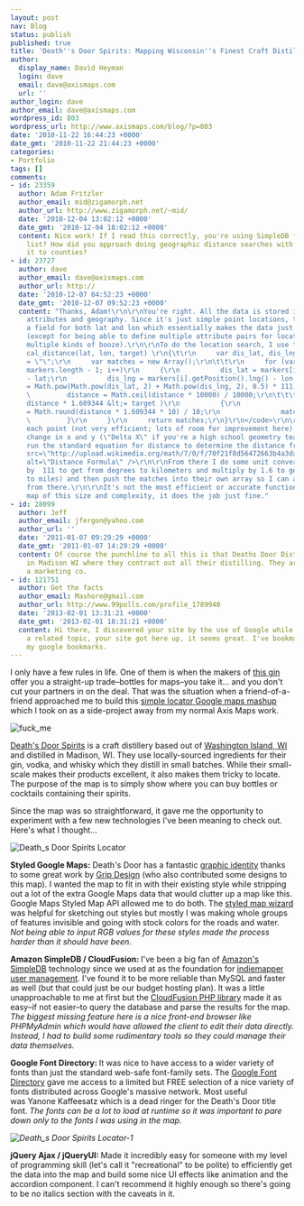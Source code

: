 ```yaml
---
layout: post
nav: Blog
status: publish
published: true
title: 'Death''s Door Spirits: Mapping Wisconsin''s Finest Craft Distillery'
author:
  display_name: David Heyman
  login: dave
  email: dave@axismaps.com
  url: ''
author_login: dave
author_email: dave@axismaps.com
wordpress_id: 803
wordpress_url: http://www.axismaps.com/blog/?p=803
date: '2010-11-22 16:44:23 +0000'
date_gmt: '2010-11-22 21:44:23 +0000'
categories:
- Portfolio
tags: []
comments:
- id: 23359
  author: Adam Fritzler
  author_email: mid@zigamorph.net
  author_url: http://www.zigamorph.net/~mid/
  date: '2010-12-04 13:02:12 +0000'
  date_gmt: '2010-12-04 18:02:12 +0000'
  content: Nice work! If I read this correctly, you're using SimpleDB for the location
    list? How did you approach doing geographic distance searches with SimpleDB? Simplify
    it to counties?
- id: 23727
  author: dave
  author_email: dave@axismaps.com
  author_url: http://
  date: '2010-12-07 04:52:23 +0000'
  date_gmt: '2010-12-07 09:52:23 +0000'
  content: "Thanks, Adam!\r\n\r\nYou're right. All the data is stored in SimpleDB,
    attributes and geography. Since it's just simple point locations, there's just
    a field for both lat and lon which essentially makes the data just a simple table
    (except for being able to define multiple attribute pairs for locations that stock
    multiple kinds of booze).\r\n\r\nTo do the location search, I use this function:\r\n<code>\r\nfunction
    cal_distance(lat, lon, target) \r\n{\t\r\n     var dis_lat, dis_lng, distance
    = \"\";\r\n     var matches = new Array();\r\n\t\t\r\n     for (var i = 0; i &lt;
    markers.length - 1; i++)\r\n     {\r\n          dis_lat = markers[i].getPosition().lat()
    - lat;\r\n          dis_lng = markers[i].getPosition().lng() - lon;\r\n\r\n          distance
    = Math.pow(Math.pow(dis_lat, 2) + Math.pow(dis_lng, 2), 0.5) * 111;\r\n\t\r\n
    \         distance = Math.ceil(distance * 10000) / 10000;\r\n\t\t\t\r\n          if(
    distance * 1.609344 &lt;= target )\r\n          {\r\n               markers[i].distance
    = Math.round(distance * 1.609344 * 10) / 10;\r\n               matches.push(markers[i]);\r\n
    \         }\r\n     }\r\n     return matches;\r\n}\r\n</code>\r\n\r\nI loop through
    each point (not very efficient; lots of room for improvement here) calculate the
    change in x and y (\"Delta X\" if you're a high school geometry teacher) and then
    run the standard equation for distance to determine the distance from the target:\r\n\r\n<img
    src=\"http://upload.wikimedia.org/math/7/0/f/70f21f8d56472663b4a3daf55117b78c.png\"
    alt=\"Distance Formula\" />\r\n\r\nFrom there I do some unit conversion (multiply
    by  111 to get from degrees to kilometers and multiply by 1.6 to get from kilometers
    to miles) and then push the matches into their own array so I can adjust the display
    from there.\r\n\r\nIt's not the most efficient or accurate function but for a
    map of this size and complexity, it does the job just fine."
- id: 28099
  author: Jeff
  author_email: jfergon@yahoo.com
  author_url: ''
  date: '2011-01-07 09:29:29 +0000'
  date_gmt: '2011-01-07 14:29:29 +0000'
  content: Of course the punchline to all this is that Deaths Door Distillery is HQ
    in Madison WI where they contract out all their distilling. They are pretty much
    a marketing co.
- id: 121751
  author: Get the facts
  author_email: Mashore@gmail.com
  author_url: http://www.99polls.com/profile_1789940
  date: '2013-02-01 13:31:21 +0000'
  date_gmt: '2013-02-01 18:31:21 +0000'
  content: Hi there, I discovered your site by the use of Google while searching for
    a related topic, your site got here up, it seems great. I've bookmarked it in
    my google bookmarks.
---
```

<p>I only have a few rules in life. One of them is when the makers of <a href="http://deathsdoorspirits.com/images/pages/spirits/gin/specs_gin.pdf" target="_blank">this gin</a> offer you a straight-up trade–bottles for maps–you take it... and you don't cut your partners in on the deal. That was the situation when a friend-of-a-friend approached me to build this <a href="http://deathsdoorspirits.com/pages/availability/availability.php" target="_self">simple locator Google maps mashup</a> which I took on as a side-project away from my normal Axis Maps work.</p>
<p><img class="aligncenter size-full wp-image-817" title="fuck_me" src="{{ site.baseurl }}/media/posts/2010/11/dds_graphic.jpeg" alt="fuck_me" /></p>
<p><a href="http://deathsdoorspirits.com/" target="_blank">Death's Door Spirits</a> is a craft distillery based out of <a href="http://maps.google.com/maps?f=q&amp;source=s_q&amp;hl=en&amp;geocode=&amp;q=washington+island,+wi&amp;sll=37.0625,-95.677068&amp;sspn=54.137829,92.724609&amp;ie=UTF8&amp;hq=&amp;hnear=Washington+Island,+Door,+Wisconsin&amp;ll=45.356005,-86.929321&amp;spn=1.518903,2.897644&amp;z=9" target="_blank">Washington Island, WI</a> and distilled in Madison, WI. They use locally-sourced ingredients for their gin, vodka, and whisky which they distill in small batches. While their small-scale makes their products excellent, it also makes them tricky to locate. The purpose of the map is to simply show where you can buy bottles or cocktails containing their spirits.</p>
<p>Since the map was so straightforward, it gave me the opportunity to experiment with a few new technologies I've been meaning to check out. Here's what I thought...</p>
<!--break-->
<p><img class="aligncenter size-full wp-image-819" title="Death_s Door Spirits Locator" src="{{ site.baseurl }}/media/posts/2010/11/Death_s-Door-Spirits-Locator1.jpg" alt="Death_s Door Spirits Locator" /></p>
<p><strong>Styled Google Maps:</strong> <span style="font-weight: normal;">Death's Door has a fantastic <a href="http://deathsdoorspirits.com/media/" target="_blank">graphic identity</a> thanks to some great work by <a href="http://gripdesign.com/" target="_blank">Grip Design</a> (who also contributed some designs to this map). I wanted the map to fit in with their existing style while stripping out a lot of the extra Google Maps data that would clutter up a map like this. Google Maps Styled Map API allowed me to do both. The <a href="http://gmaps-samples-v3.googlecode.com/svn/trunk/styledmaps/wizard/index.html" target="_blank">styled map wizard</a> was helpful for sketching out styles but mostly I was making whole groups of features invisible and going with stock colors for the roads and water. <em>Not being able to input RGB values for these styles made the process harder than it should have been.</em></span></p>
<p><strong>Amazon SimpleDB / CloudFusion: </strong>I've been a big fan of <a href="http://aws.amazon.com/simpledb/" target="_blank">Amazon's SimpleDB</a> technology since we used at as the foundation for <a href="http://indiemapper.io/video.php?v=manage" target="_blank">indiemapper user management</a>. I've found it to be more reliable than MySQL and faster as well (but that could just be our budget hosting plan). It was a little unapproachable to me at first but the <a href="http://getcloudfusion.com/" target="_blank">CloudFusion PHP library</a> made it as easy–if not easier–to query the database and parse the results for the map. <em>The biggest missing feature here is a nice front-end browser like PHPMyAdmin which would have allowed the client to edit their data directly. Instead, I had to build some rudimentary tools so they could manage their data themselves.</em></p>
<p><strong>Google Font Directory: </strong>It was nice to have access to a wider variety of fonts than just the standard web-safe font-family sets. The <a href="http://code.google.com/webfonts" target="_blank">Google Font Directory</a> gave me access to a limited but FREE selection of a nice variety of fonts distributed across Google's massive network. Most useful was Yanone Kaffeesatz which is a dead ringer for the Death's Door title font. <em>The fonts can be a lot to load at runtime so it was important to pare down only to the fonts I was using in the map.</em></p>
<p><em><img class="aligncenter size-full wp-image-820" title="Death_s Door Spirits Locator-1" src="{{ site.baseurl }}/media/posts/2010/11/Death_s-Door-Spirits-Locator-1.jpg" alt="Death_s Door Spirits Locator-1" /></em></p>
<p><strong>jQuery Ajax / jQueryUI: </strong>Made it incredibly easy for someone with my level of programming skill (let's call it "recreational" to be polite) to efficiently get the data into the map and build some nice UI effects like animation and the accordion component. I can't recommend it highly enough so there's going to be no italics section with the caveats in it.</p>
